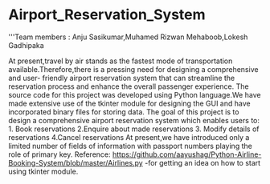  # Airport_Reservation_System
 
 '''Team members : Anju Sasikumar,Muhamed Rizwan Mehaboob,Lokesh Gadhipaka
 
 At present,travel by air stands as the fastest mode of transportation available.Therefore,there is a pressing need for designing  a comprehensive and user- 
 friendly airport reservation system that can streamline the reservation process and enhance the overall passenger experience.
 The source code for this project was developed using Python language.We have made extensive use of the tkinter module for designing the GUI and have incorporated 
 binary files for storing data.
 The goal of this project is to design a comprehensive airport reservation system which enables users to:
    1. Book reservations
    2.Enquire about made reservations
    3. Modify details of reservations
    4.Cancel reservations
 At present,we have  introduced only a limited number of fields of information with passport numbers playing the role of primary key.
Reference:
https://github.com/aayushag/Python-Airline-Booking-System/blob/master/Airlines.py 
-for getting an idea on how to start using tkinter module.


